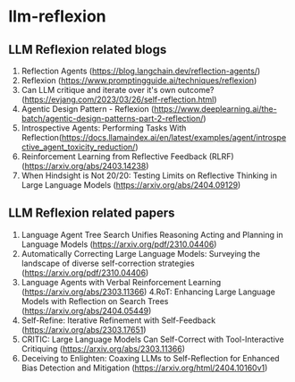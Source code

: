 # llm-reflexion
## LLM Reflexion related blogs

1. Reflection Agents (https://blog.langchain.dev/reflection-agents/)
2. Reflexion (https://www.promptingguide.ai/techniques/reflexion)
3. Can LLM critique and iterate over it's own outcome? (https://evjang.com/2023/03/26/self-reflection.html)
4. Agentic Design Pattern - Reflexion (https://www.deeplearning.ai/the-batch/agentic-design-patterns-part-2-reflection/)
5. Introspective Agents: Performing Tasks With Reflection(https://docs.llamaindex.ai/en/latest/examples/agent/introspective_agent_toxicity_reduction/)
6. Reinforcement Learning from Reflective Feedback (RLRF)(https://arxiv.org/abs/2403.14238)
7. When Hindsight is Not 20/20: Testing Limits on Reflective Thinking in Large Language Models (https://arxiv.org/abs/2404.09129)


## LLM Reflexion related papers

1. Language Agent Tree Search Unifies Reasoning Acting and Planning in Language Models (https://arxiv.org/pdf/2310.04406)
2. Automatically Correcting Large Language Models: Surveying the landscape of diverse self-correction strategies (https://arxiv.org/pdf/2310.04406)
3. Language Agents with Verbal Reinforcement Learning (https://arxiv.org/abs/2303.11366)
4.RoT: Enhancing Large Language Models with Reflection on Search Trees (https://arxiv.org/abs/2404.05449)
5. Self-Refine: Iterative Refinement with Self-Feedback (https://arxiv.org/abs/2303.17651)
6. CRITIC: Large Language Models Can Self-Correct with Tool-Interactive Critiquing (https://arxiv.org/abs/2303.11366)
7. Deceiving to Enlighten: Coaxing LLMs to Self-Reflection for Enhanced Bias Detection and Mitigation
(https://arxiv.org/html/2404.10160v1)


 



